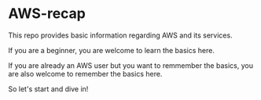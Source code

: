 # AWS-recap
This repo provides basic information regarding AWS and its services.

If you are a beginner, you are welcome to learn the basics here.

If you are already an AWS user but you want to remmember the basics, you are also welcome to remember the basics here.

So let's start and dive in!

